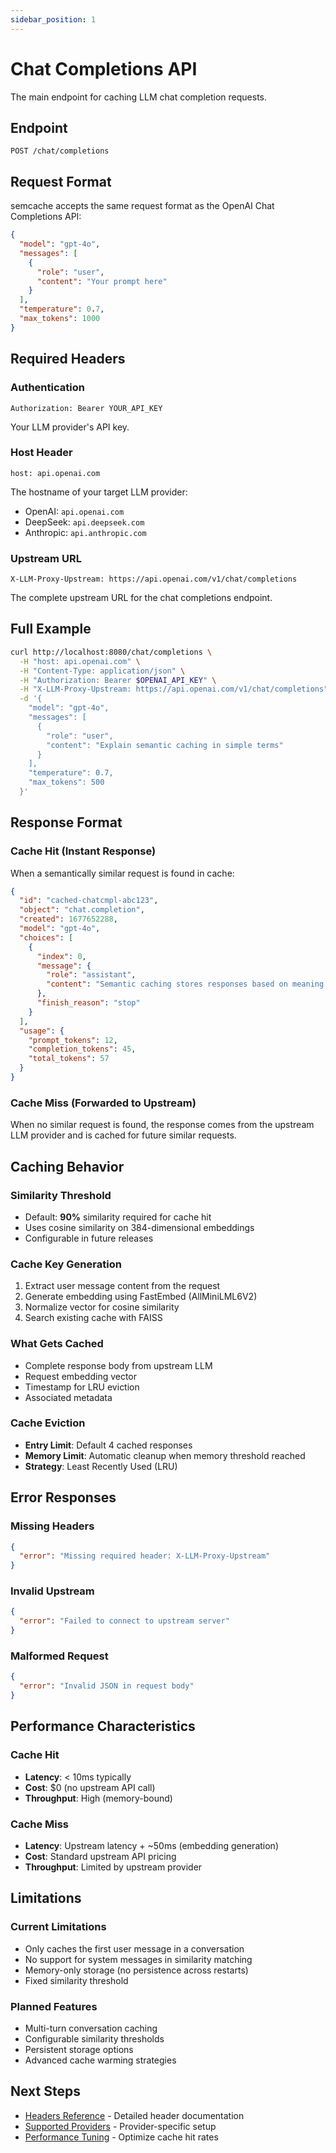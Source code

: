 ```yaml
---
sidebar_position: 1
---
```


# Chat Completions API

The main endpoint for caching LLM chat completion requests.

## Endpoint

```
POST /chat/completions
```

## Request Format

semcache accepts the same request format as the OpenAI Chat Completions API:

```json
{
  "model": "gpt-4o",
  "messages": [
    {
      "role": "user",
      "content": "Your prompt here"
    }
  ],
  "temperature": 0.7,
  "max_tokens": 1000
}
```

## Required Headers

### Authentication
```
Authorization: Bearer YOUR_API_KEY
```
Your LLM provider's API key.

### Host Header
```
host: api.openai.com
```
The hostname of your target LLM provider:
- OpenAI: `api.openai.com`
- DeepSeek: `api.deepseek.com`
- Anthropic: `api.anthropic.com`

### Upstream URL
```
X-LLM-Proxy-Upstream: https://api.openai.com/v1/chat/completions
```
The complete upstream URL for the chat completions endpoint.

## Full Example

```bash
curl http://localhost:8080/chat/completions \
  -H "host: api.openai.com" \
  -H "Content-Type: application/json" \
  -H "Authorization: Bearer $OPENAI_API_KEY" \
  -H "X-LLM-Proxy-Upstream: https://api.openai.com/v1/chat/completions" \
  -d '{
    "model": "gpt-4o",
    "messages": [
      {
        "role": "user",
        "content": "Explain semantic caching in simple terms"
      }
    ],
    "temperature": 0.7,
    "max_tokens": 500
  }'
```

## Response Format

### Cache Hit (Instant Response)

When a semantically similar request is found in cache:

```json
{
  "id": "cached-chatcmpl-abc123",
  "object": "chat.completion",
  "created": 1677652288,
  "model": "gpt-4o",
  "choices": [
    {
      "index": 0,
      "message": {
        "role": "assistant",
        "content": "Semantic caching stores responses based on meaning..."
      },
      "finish_reason": "stop"
    }
  ],
  "usage": {
    "prompt_tokens": 12,
    "completion_tokens": 45,
    "total_tokens": 57
  }
}
```

### Cache Miss (Forwarded to Upstream)

When no similar request is found, the response comes from the upstream LLM provider and is cached for future similar requests.

## Caching Behavior

### Similarity Threshold
- Default: **90%** similarity required for cache hit
- Uses cosine similarity on 384-dimensional embeddings
- Configurable in future releases

### Cache Key Generation
1. Extract user message content from the request
2. Generate embedding using FastEmbed (AllMiniLML6V2)
3. Normalize vector for cosine similarity
4. Search existing cache with FAISS

### What Gets Cached
- Complete response body from upstream LLM
- Request embedding vector
- Timestamp for LRU eviction
- Associated metadata

### Cache Eviction
- **Entry Limit**: Default 4 cached responses
- **Memory Limit**: Automatic cleanup when memory threshold reached  
- **Strategy**: Least Recently Used (LRU)

## Error Responses

### Missing Headers

```json
{
  "error": "Missing required header: X-LLM-Proxy-Upstream"
}
```

### Invalid Upstream

```json
{
  "error": "Failed to connect to upstream server"
}
```

### Malformed Request

```json
{
  "error": "Invalid JSON in request body"
}
```

## Performance Characteristics

### Cache Hit
- **Latency**: < 10ms typically
- **Cost**: $0 (no upstream API call)
- **Throughput**: High (memory-bound)

### Cache Miss
- **Latency**: Upstream latency + ~50ms (embedding generation)
- **Cost**: Standard upstream API pricing
- **Throughput**: Limited by upstream provider

## Limitations

### Current Limitations
- Only caches the first user message in a conversation
- No support for system messages in similarity matching
- Memory-only storage (no persistence across restarts)
- Fixed similarity threshold

### Planned Features
- Multi-turn conversation caching
- Configurable similarity thresholds
- Persistent storage options
- Advanced cache warming strategies

## Next Steps

- [Headers Reference](./headers.md) - Detailed header documentation
- [Supported Providers](./supported-providers.md) - Provider-specific setup
- [Performance Tuning](../guides/performance-tuning.md) - Optimize cache hit rates
